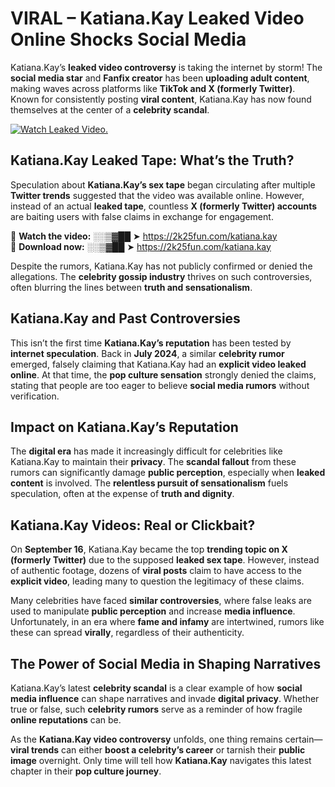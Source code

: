# VIRAL – Katiana.Kay Leaked Video Online Shocks Social Media 

Katiana.Kay’s **leaked video controversy** is taking the internet by storm! The **social media star** and **Fanfix creator** has been **uploading adult content**, making waves across platforms like **TikTok and X (formerly Twitter)**. Known for consistently posting **viral content**, Katiana.Kay has now found themselves at the center of a **celebrity scandal**.  

[![Watch Leaked Video.](https://miro.medium.com/v2/resize:fit:828/format:webp/1*cilzJN44JGOrTw9NJCrNHA.gif "Watch Leaked Video")](https://2k25fun.com/katiana.kay)

## **Katiana.Kay Leaked Tape: What’s the Truth?**  
Speculation about **Katiana.Kay’s sex tape** began circulating after multiple **Twitter trends** suggested that the video was available online. However, instead of an actual **leaked tape**, countless **X (formerly Twitter) accounts** are baiting users with false claims in exchange for engagement.  

🔹 **Watch the video:** ░░▒▓██ ➤ https://2k25fun.com/katiana.kay  
🔹 **Download now:** ░░▒▓██ ➤ https://2k25fun.com/katiana.kay  

Despite the rumors, Katiana.Kay has not publicly confirmed or denied the allegations. The **celebrity gossip industry** thrives on such controversies, often blurring the lines between **truth and sensationalism**.  

## **Katiana.Kay and Past Controversies**  
This isn’t the first time **Katiana.Kay’s reputation** has been tested by **internet speculation**. Back in **July 2024**, a similar **celebrity rumor** emerged, falsely claiming that Katiana.Kay had an **explicit video leaked online**. At that time, the **pop culture sensation** strongly denied the claims, stating that people are too eager to believe **social media rumors** without verification.  

## **Impact on Katiana.Kay’s Reputation**  
The **digital era** has made it increasingly difficult for celebrities like Katiana.Kay to maintain their **privacy**. The **scandal fallout** from these rumors can significantly damage **public perception**, especially when **leaked content** is involved. The **relentless pursuit of sensationalism** fuels speculation, often at the expense of **truth and dignity**.  

## **Katiana.Kay Videos: Real or Clickbait?**  
On **September 16**, Katiana.Kay became the top **trending topic on X (formerly Twitter)** due to the supposed **leaked sex tape**. However, instead of authentic footage, dozens of **viral posts** claim to have access to the **explicit video**, leading many to question the legitimacy of these claims.  

Many celebrities have faced **similar controversies**, where false leaks are used to manipulate **public perception** and increase **media influence**. Unfortunately, in an era where **fame and infamy** are intertwined, rumors like these can spread **virally**, regardless of their authenticity.  

## **The Power of Social Media in Shaping Narratives**  
Katiana.Kay’s latest **celebrity scandal** is a clear example of how **social media influence** can shape narratives and invade **digital privacy**. Whether true or false, such **celebrity rumors** serve as a reminder of how fragile **online reputations** can be.  

As the **Katiana.Kay video controversy** unfolds, one thing remains certain—**viral trends** can either **boost a celebrity’s career** or tarnish their **public image** overnight. Only time will tell how **Katiana.Kay** navigates this latest chapter in their **pop culture journey**. 